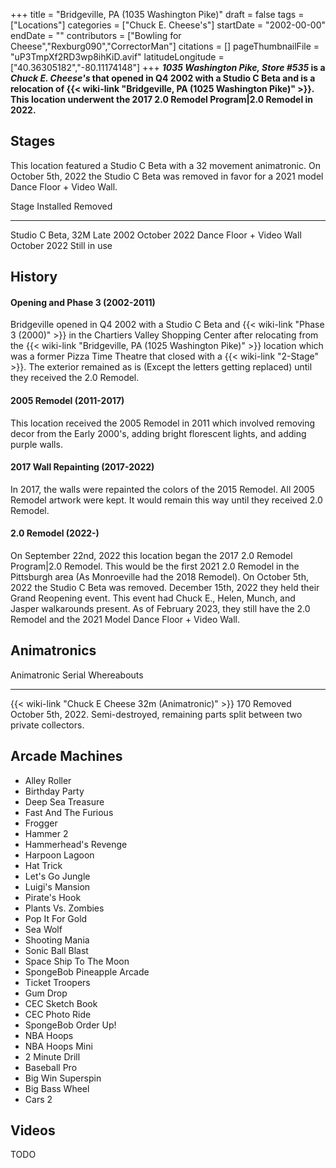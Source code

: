 +++
title = "Bridgeville, PA (1035 Washington Pike)"
draft = false
tags = ["Locations"]
categories = ["Chuck E. Cheese's"]
startDate = "2002-00-00"
endDate = ""
contributors = ["Bowling for Cheese","Rexburg090","CorrectorMan"]
citations = []
pageThumbnailFile = "uP3TmpXf2RD3wp8ihKiD.avif"
latitudeLongitude = ["40.36305182","-80.11174148"]
+++
***1035 Washington Pike, Store #535* is a *Chuck E. Cheese's* that opened in Q4 2002 with a Studio C Beta and is a relocation of {{< wiki-link "Bridgeville, PA (1025 Washington Pike)" >}}. This location underwent the 2017 2.0 Remodel Program|2.0 Remodel in 2022.**

## Stages

This location featured a Studio C Beta with a 32 movement animatronic. On October 5th, 2022 the Studio C Beta was removed in favor for a 2021 model Dance Floor + Video Wall.

  Stage                      Installed      Removed
  -------------------------- -------------- --------------
  Studio C Beta, 32M         Late 2002      October 2022
  Dance Floor + Video Wall   October 2022   Still in use

## History

#### Opening and Phase 3 (2002-2011)

Bridgeville opened in Q4 2002 with a Studio C Beta and {{< wiki-link "Phase 3 (2000)" >}} in the Chartiers Valley Shopping Center after relocating from the {{< wiki-link "Bridgeville, PA (1025 Washington Pike)" >}} location which was a former Pizza Time Theatre that closed with a {{< wiki-link "2-Stage" >}}. The exterior remained as is (Except the letters getting replaced) until they received the 2.0 Remodel.

#### 2005 Remodel (2011-2017)

This location received the 2005 Remodel in 2011 which involved removing decor from the Early 2000's, adding bright florescent lights, and adding purple walls.

#### 2017 Wall Repainting (2017-2022)

In 2017, the walls were repainted the colors of the 2015 Remodel. All 2005 Remodel artwork were kept. It would remain this way until they received 2.0 Remodel.

#### 2.0 Remodel (2022-)

On September 22nd, 2022 this location began the 2017 2.0 Remodel Program|2.0 Remodel. This would be the first 2021 2.0 Remodel in the Pittsburgh area (As Monroeville had the 2018 Remodel). On October 5th, 2022 the Studio C Beta was removed. December 15th, 2022 they held their Grand Reopening event. This event had Chuck E., Helen, Munch, and Jasper walkarounds present. As of February 2023, they still have the 2.0 Remodel and the 2021 Model Dance Floor + Video Wall.

## Animatronics

  Animatronic                                                Serial   Whereabouts
  ---------------------------------------------------------- -------- --------------------------------------------------------------------------------------------------
  {{< wiki-link "Chuck E Cheese 32m (Animatronic)" >}}   170      Removed October 5th, 2022. Semi-destroyed, remaining parts split between two private collectors.

## Arcade Machines

- Alley Roller
- Birthday Party
- Deep Sea Treasure
- Fast And The Furious
- Frogger
- Hammer 2
- Hammerhead's Revenge
- Harpoon Lagoon
- Hat Trick
- Let's Go Jungle
- Luigi's Mansion
- Pirate's Hook
- Plants Vs. Zombies
- Pop It For Gold
- Sea Wolf
- Shooting Mania
- Sonic Ball Blast
- Space Ship To The Moon
- SpongeBob Pineapple Arcade
- Ticket Troopers
- Gum Drop
- CEC Sketch Book
- CEC Photo Ride
- SpongeBob Order Up!
- NBA Hoops
- NBA Hoops Mini
- 2 Minute Drill
- Baseball Pro
- Big Win Superspin
- Big Bass Wheel
- Cars 2

## Videos

TODO
